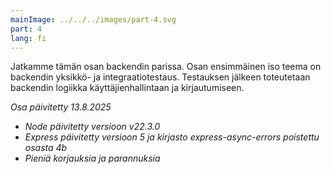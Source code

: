 ```yaml
---
mainImage: ../../../images/part-4.svg
part: 4
lang: fi
---
```


<div class="intro">

Jatkamme tämän osan backendin parissa. Osan ensimmäinen iso teema on backendin yksikkö- ja integraatiotestaus. Testauksen jälkeen toteutetaan backendin logiikka käyttäjienhallintaan ja kirjautumiseen.

<i>Osa päivitetty 13.8.2025</i>
- <i>Node päivitetty versioon v22.3.0</i>
- <i>Express päivitetty versioon 5 ja kirjasto express-async-errors poistettu osasta 4b</i>
- <i>Pieniä korjauksia ja parannuksia</i>

</div>
